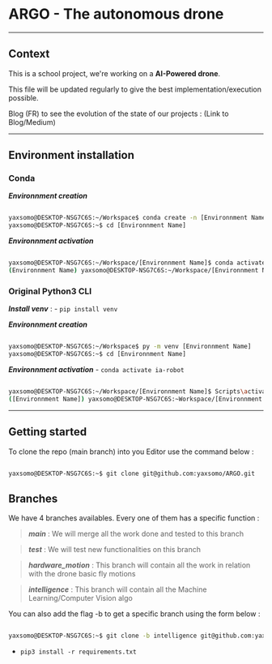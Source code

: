 # ARGO - The autonomous drone

***
## Context 

This is a school project, we're working on a **AI-Powered drone**.

This file will be updated regularly to give the best implementation/execution possible.

Blog (FR) to see the evolution of the state of our projects : (Link to Blog/Medium)
***
## Environment installation

### Conda

***Environnment creation*** 

```bash

yaxsomo@DESKTOP-NSG7C6S:~/Workspace$ conda create -n [Environnment Name] python=[Python Version : Ex. 3.9]
yaxsomo@DESKTOP-NSG7C6S:~$ cd [Environnment Name]

```

***Environnment activation*** 

```bash

yaxsomo@DESKTOP-NSG7C6S:~/Workspace/[Environnment Name]$ conda activate [Environnment Name]
(Environnment Name) yaxsomo@DESKTOP-NSG7C6S:~/Workspace/[Environnment Name]$

```


### Original Python3 CLI

***Install venv*** : - `pip install venv`

***Environnment creation*** 

```bash

yaxsomo@DESKTOP-NSG7C6S:~/Workspace$ py -m venv [Environnment Name]
yaxsomo@DESKTOP-NSG7C6S:~$ cd [Environnment Name]

```

***Environnment activation*** - `conda activate ia-robot`

```bash

yaxsomo@DESKTOP-NSG7C6S:~/Workspace/[Environnment Name]$ Scripts\activate
([Environnment Name]) yaxsomo@DESKTOP-NSG7C6S:~Workspace/[Environnment Name]$ 


```
***

## Getting started

To clone the repo (main branch) into you Editor use the command below :

```bash

yaxsomo@DESKTOP-NSG7C6S:~$ git clone git@github.com:yaxsomo/ARGO.git

```

## Branches

We have 4 branches availables. Every one of them has a specific function :

> ***main*** : We will merge all the work done and tested to this branch

> ***test*** : We will test new functionalities on this branch

> ***hardware_motion*** : This branch will contain all the work in relation with the drone basic fly motions

> ***intelligence*** : This branch will contain all the Machine Learning/Computer Vision algo

You can also add the flag -b to get a specific branch using the form below :

```bash

yaxsomo@DESKTOP-NSG7C6S:~$ git clone -b intelligence git@github.com:yaxsomo/ARGO.git

```




- `pip3 install -r requirements.txt`


